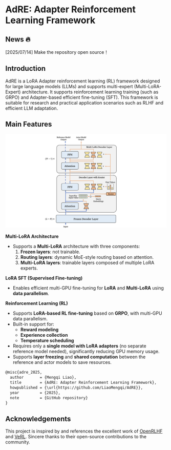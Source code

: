 # AdRE: Adapter Reinforcement Learning Framework

## News 🔥
[2025/07/14] Make the repository open source！
## Introduction

AdRE is a LoRA Adapter reinforcement learning (RL) framework designed for large language models (LLMs) and supports multi-expert (Multi-LoRA-Expert) architecture. It supports reinforcement learning training (such as GRPO) and Adapter-based efficient fine-tuning (SFT). This framework is suitable for research and practical application scenarios such as RLHF and efficient LLM adaptation.




## Main Features

![AdRE arch](./fig/adre.png)


 **Multi-LoRA Architecture**

- Supports a **Multi-LoRA** architecture with three components:
    1. **Frozen layers**: not trainable.
    2. **Routing layers**: dynamic MoE-style routing based on attention.
    3. **Multi-LoRA layers**: trainable layers composed of multiple LoRA experts.



**LoRA SFT (Supervised Fine-tuning)**

- Enables efficient multi-GPU fine-tuning for **LoRA** and **Multi-LoRA** using **data parallelism**.



**Reinforcement Learning (RL)**

- Supports **LoRA-based RL fine-tuning** based on **GRPO**, with multi-GPU data parallelism.
- Built-in support for:
    - **Reward modeling**
    - **Experience collection**
    - **Temperature scheduling**
- Requires only a **single model with LoRA adapters** (no separate reference model needed), significantly reducing GPU memory usage.
- Supports **layer freezing** and **shared computation** between the reference and actor models to save resources.




```
@misc{adre_2025,
  author       = {Mengqi Liao},
  title        = {AdRE: Adapter Reinforcement Learning Framework},
  howpublished = {\url{https://github.com/LiaoMengqi/AdRE}},
  year         = {2025},
  note         = {GitHub repository}
}
```



## Acknowledgements

This project is inspired by and references the excellent work of [OpenRLHF](https://github.com/OpenRLHF/OpenRLHF) and [VeRL](https://github.com/volcengine/verl). Sincere thanks to their open-source contributions to the community.